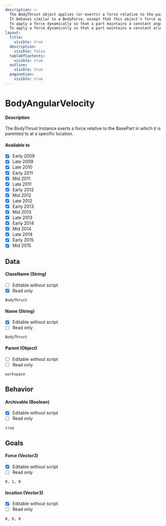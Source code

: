 ```yaml
---
description: >-
  The BodyThrust object applies (or exerts) a force relative to the part to which it is parented at a specific location.
  It behaves similar to a BodyForce, except that this object's force applies at a specific point (BodyThrust.Location), allowing you to exert a torque (rotational force).
  To apply a force dynamically so that a part maintains a constant angular velocity, use a BodyAngularVelocity instead.
  To apply a force dynamically so that a part maintains a constant orientation (angular position), use a BodyGyro.
layout:
  title:
    visible: true
  description:
    visible: false
  tableOfContents:
    visible: true
  outline:
    visible: true
  pagination:
    visible: true
---
```


# BodyAngularVelocity

#### Description

The BodyThrust Instance exerts a force relative to the BasePart in which it is parented to at a specific location.

#### Available to

* [x] Early 2009
* [x] Late 2009
* [x] Late 2010
* [x] Early 2011
* [x] Mid 2011
* [x] Late 2011
* [x] Early 2012
* [x] Mid 2012
* [x] Late 2012
* [x] Early 2013
* [x] Mid 2013
* [x] Late 2013
* [x] Early 2014
* [x] Mid 2014
* [x] Late 2014
* [x] Early 2015
* [x] Mid 2015

## Data

#### ClassName (String)

* [ ] Editable without script
* [x] Read only

```
BodyThrust
```

#### Name (String)

* [x] Editable without script
* [ ] Read only

```
BodyThrust
```

#### Parent (Object)

* [ ] Editable without script
* [ ] Read only

```
workspace
```

## Behavior

#### Archivable (Boolean)

* [x] Editable without script
* [ ] Read only

```
true
```

## Goals

#### Force (Vector3)

* [x] Editable without script
* [ ] Read only

```
0, 1, 0
```

#### location (Vector3)

* [x] Editable without script
* [ ] Read only

```
0, 0, 0
```
